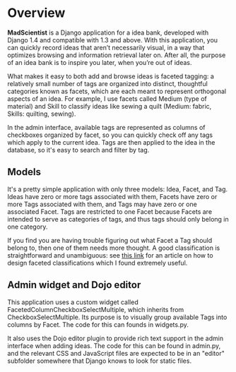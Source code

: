 # Overview #

**MadScientist** is a Django application for a idea bank, developed with Django 1.4 and compatible with 1.3 and above. With this application, you can quickly record ideas that aren’t necessarily visual, in a way that optimizes browsing and information retrieval later on. After all, the purpose of an idea bank is to inspire you later, when you’re out of ideas.

What makes it easy to both add and browse ideas is faceted tagging: a relatively small number of tags are organized into distinct, thoughtful categories known as facets, which are each meant to represent orthogonal aspects of an idea. For example, I use facets called Medium (type of material) and Skill to classify ideas like sewing a quilt (Medium: fabric, Skills: quilting, sewing).

In the admin interface, available tags are represented as columns of checkboxes organized by facet, so you can quickly check off any tags which apply to the current idea. Tags are then applied to the idea in the database, so it's easy to search and filter by tag. 

## Models ##

It's a pretty simple application with only three models: Idea, Facet, and Tag. Ideas have zero or more tags associated with them, Facets have zero or more Tags associated with them, and Tags may have zero or one associated Facet. Tags are restricted to one Facet because Facets are intended to serve as categories of tags, and thus tags should only belong in one category. 

If you find you are having trouble figuring out what Facet a Tag should belong to, then one of them needs more thought. A good classification is straightforward and unambiguous: see [this link](http://www.miskatonic.org/library/facet-web-howto.html) for an article on how to design faceted classifications which I found extremely useful.

## Admin widget and Dojo editor ##

This application uses a custom widget called FacetedColumnCheckboxSelectMultiple, which inherits from CheckboxSelectMultiple. Its purpose is to visually group available Tags into columns by Facet. The code for this can founds in widgets.py.

It also uses the Dojo editor plugin to provide rich text support in the admin interface when adding ideas. The code for this can be found in admin.py, and the relevant CSS and JavaScript files are expected to be in an "editor" subfolder somewhere that Django knows to look for static files.